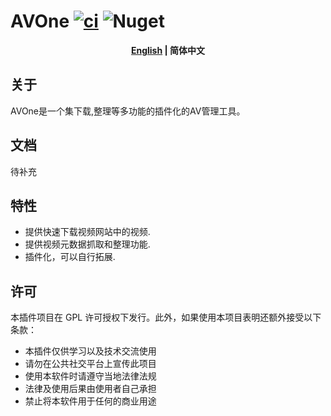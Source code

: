 # AVOne [![ci](https://github.com/weloveloli/AVOne/actions/workflows/ci.yml/badge.svg?branch=main)](https://github.com/weloveloli/AVOne/actions/workflows/ci.yml) ![Nuget](https://img.shields.io/nuget/v/AVOneTool)


<p align="center"><b><a href="README_EN.md">English</a> | 简体中文</b></p>

## 关于
AVOne是一个集下载,整理等多功能的插件化的AV管理工具。

## 文档

待补充


## 特性

- 提供快速下载视频网站中的视频.
- 提供视频元数据抓取和整理功能.
- 插件化，可以自行拓展.

## 许可

本插件项目在 GPL 许可授权下发行。此外，如果使用本项目表明还额外接受以下条款：

- 本插件仅供学习以及技术交流使用
- 请勿在公共社交平台上宣传此项目
- 使用本软件时请遵守当地法律法规
- 法律及使用后果由使用者自己承担
- 禁止将本软件用于任何的商业用途
